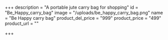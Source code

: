 +++
description = "A portable jute carry bag for shopping"
id = "Be_Happy_carry_bag"
image = "/uploads/be_happy_carry_bag.png"
name = "Be Happy carry bag"
product_del_price = "999"
product_price = "499"
product_url = ""

+++
